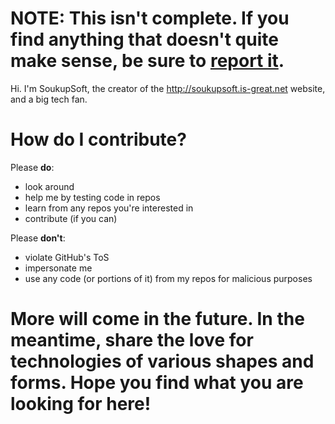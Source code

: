# **NOTE: This isn't complete. If you find anything that doesn't quite make sense, be sure to [report it](mailto:soukupsoft@gmail.com).**

Hi. I'm SoukupSoft, the creator of the http://soukupsoft.is-great.net website, and a big tech fan.

# How do I contribute?
Please **do**:
- look around
- help me by testing code in repos
- learn from any repos you're interested in
- contribute (if you can)

Please **don't**:
- violate GitHub's ToS
- impersonate me
- use any code (or portions of it) from my repos for malicious purposes

# More will come in the future. In the meantime, share the love for technologies of various shapes and forms. Hope you find what you are looking for here!